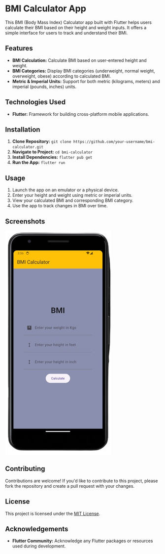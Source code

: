 # BMI Calculator App

This BMI (Body Mass Index) Calculator app built with Flutter helps users calculate their BMI based on their height and weight inputs. It offers a simple interface for users to track and understand their BMI.

## Features

- **BMI Calculation:** Calculate BMI based on user-entered height and weight.
- **BMI Categories:** Display BMI categories (underweight, normal weight, overweight, obese) according to calculated BMI.
- **Metric & Imperial Units:** Support for both metric (kilograms, meters) and imperial (pounds, inches) units.

## Technologies Used

- **Flutter:** Framework for building cross-platform mobile applications.

## Installation

1. **Clone Repository:** `git clone https://github.com/your-username/bmi-calculator.git`
2. **Navigate to Project:** `cd bmi-calculator`
3. **Install Dependencies:** `flutter pub get`
4. **Run the App:** `flutter run`

## Usage

1. Launch the app on an emulator or a physical device.
2. Enter your height and weight using metric or imperial units.
3. View your calculated BMI and corresponding BMI category.
4. Use the app to track changes in BMI over time.

## Screenshots

![](./preview.png)

## Contributing

Contributions are welcome! If you'd like to contribute to this project, please fork the repository and create a pull request with your changes.

## License

This project is licensed under the [MIT License](LICENSE).

## Acknowledgements

- **Flutter Community:** Acknowledge any Flutter packages or resources used during development.
